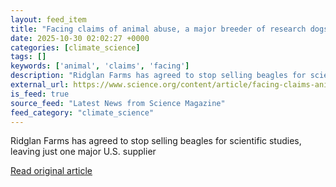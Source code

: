 ```yaml
---
layout: feed_item
title: "Facing claims of animal abuse, a major breeder of research dogs will close its pipeline"
date: 2025-10-30 02:02:27 +0000
categories: [climate_science]
tags: []
keywords: ['animal', 'claims', 'facing']
description: "Ridglan Farms has agreed to stop selling beagles for scientific studies, leaving just one major U"
external_url: https://www.science.org/content/article/facing-claims-animal-abuse-major-breeder-research-dogs-will-close-its-pipeline
is_feed: true
source_feed: "Latest News from Science Magazine"
feed_category: "climate_science"
---
```


Ridglan Farms has agreed to stop selling beagles for scientific studies, leaving just one major U.S. supplier

[Read original article](https://www.science.org/content/article/facing-claims-animal-abuse-major-breeder-research-dogs-will-close-its-pipeline)
